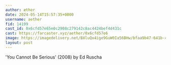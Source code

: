 ```yaml
---
author: æther
date: 2024-05-14T15:57:35+0000
username: aether
fid: 14199
cast_id: 0x6cfd57e65e0c2908c279142c8ac4424bef4d431c
cast: https://farcaster.xyz/aether/0x6cfd57e6
image: https://imagedelivery.net/BXluQx4ige9GuW0Ia56BHw/bfaa9b47-641b-435c-b952-f30b01159600/original
layout: post
---
```


'You Cannot Be Serious' (2008)
by Ed Ruscha

<img src='https://imagedelivery.net/BXluQx4ige9GuW0Ia56BHw/bfaa9b47-641b-435c-b952-f30b01159600/original' alt='' referrerpolicy='no-referrer'/>
